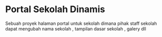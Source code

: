 <h1>Portal Sekolah Dinamis</h1>
<p>Sebuah proyek halaman portal untuk sekolah dimana
pihak staff sekolah dapat mengubah nama sekolah , tampilan dasar sekolah , galery dll</p>
